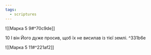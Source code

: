```yaml
---
tags:
  - scriptures
---
```


![[Марка 5 9#^70c9de]]

10 І він Його дуже просив, щоб їх не висилав із тієї землі. ^331b6e

![[Марка 5 11#^221af2]]
